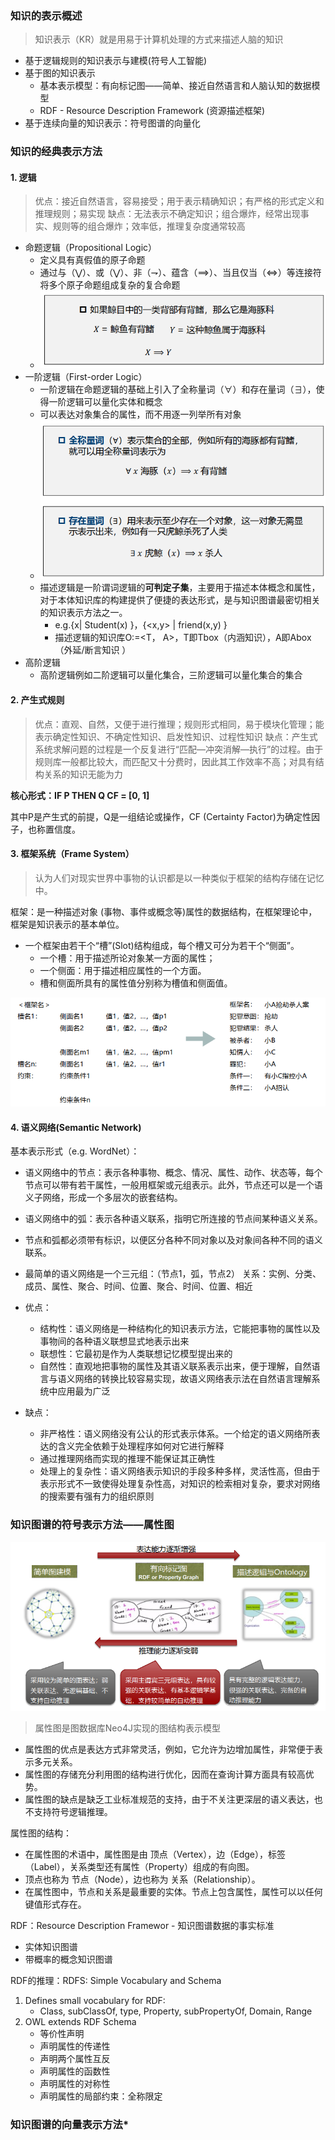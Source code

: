 ### 知识的表示概述

> 知识表示（KR）就是用易于计算机处理的方式来描述人脑的知识

- 基于逻辑规则的知识表示与建模(符号人工智能)
- 基于图的知识表示
	- 基本表示模型：有向标记图——简单、接近自然语言和人脑认知的数据模型
	- RDF - Resource Description Framework (资源描述框架)
- 基于连续向量的知识表示：符号图谱的向量化
### 知识的经典表示方法

#### 1. 逻辑

>优点：接近自然语言，容易接受；用于表示精确知识；有严格的形式定义和推理规则；易实现
>缺点：无法表示不确定知识；组合爆炸，经常出现事实、规则等的组合爆炸；效率低，推理复杂度通常较高

- 命题逻辑（Propositional Logic）
	- 定义具有真假值的原子命题
	- 通过与（⋁）、或（⋁）、非（⇁）、蕴含（⟹）、当且仅当（⇔）等连接符将多个原子命题组成复杂的复合命题
	- ![](image/e9cda08da1c09eacf5406e777c3ec8d9.png)
- 一阶逻辑（First-order Logic）
	- 一阶逻辑在命题逻辑的基础上引入了全称量词（∀）和存在量词（∃），使得一阶逻辑可以量化实体和概念
	- 可以表达对象集合的属性，而不用逐一列举所有对象
	- ![](image/b3dba09d3fe92ec8f2b7da58fd23876b.png)
	- 描述逻辑是一阶谓词逻辑的**可判定子集**，主要用于描述本体概念和属性，对于本体知识库的构建提供了便捷的表达形式，是与知识图谱最密切相关的知识表示方法之一。
		- e.g.{x| Student(x) }，{<x,y> | friend(x,y) }
		- 描述逻辑的知识库O:=<T， A>，T即Tbox（内涵知识），A即Abox（外延/断言知识 ）
- 高阶逻辑
	- 高阶逻辑例如二阶逻辑可以量化集合，三阶逻辑可以量化集合的集合
#### 2. 产生式规则

> 优点：直观、自然，又便于进行推理；规则形式相同，易于模块化管理；能表示确定性知识、不确定性知识、启发性知识、过程性知识
> 缺点：产生式系统求解问题的过程是一个反复进行“匹配—冲突消解—执行”的过程。由于规则库一般都比较大，而匹配又十分费时，因此其工作效率不高；对具有结构关系的知识无能为力

**核心形式：IF P THEN Q CF = [0, 1]**

其中P是产生式的前提，Q是⼀组结论或操作，CF (Certainty Factor)为确定性因子，也称置信度。

#### 3. 框架系统（Frame System）

> 认为人们对现实世界中事物的认识都是以⼀种类似于框架的结构存储在记忆中。

框架：是⼀种描述对象 (事物、事件或概念等)属性的数据结构，在框架理论中，框架是知识表示的基本单位。

- ⼀个框架由若干个“槽”(Slot)结构组成，每个槽又可分为若干个“侧⾯”。
	- ⼀个槽：用于描述所论对象某⼀方面的属性；
	- ⼀个侧面：用于描述相应属性的⼀个方面。
	- 槽和侧面所具有的属性值分别称为槽值和侧面值。

![](image/c15b3335e83e3eb2892f84332b3574e6.png)

#### 4. 语义网络(Semantic Network)

基本表示形式（e.g. WordNet）：
- 语义网络中的节点：表示各种事物、概念、情况、属性、动作、状态等，每个节点可以带有若干属性，⼀般用框架或元组表示。此外，节点还可以是⼀个语义子网络，形成⼀个多层次的嵌套结构。
- 语义网络中的弧：表示各种语义联系，指明它所连接的节点间某种语义关系。
- 节点和弧都必须带有标识，以便区分各种不同对象以及对象间各种不同的语义联系。
- 最简单的语义网络是⼀个三元组：（节点1，弧，节点2）
关系：实例、分类、成员、属性、聚合、时间、位置、聚合、时间、位置、相近

- 优点：
	- 结构性：语义网络是一种结构化的知识表示方法，它能把事物的属性以及事物间的各种语义联想显式地表示出来
	- 联想性：它最初是作为人类联想记忆模型提出来的
	- 自然性：直观地把事物的属性及其语义联系表示出来，便于理解，自然语言与语义网络的转换比较容易实现，故语义网络表示法在自然语言理解系统中应用最为广泛
- 缺点：
	- 非严格性：语义网络没有公认的形式表示体系。一个给定的语义网络所表达的含义完全依赖于处理程序如何对它进行解释
	- 通过推理网络而实现的推理不能保证其正确性
	- 处理上的复杂性：语义网络表示知识的手段多种多样，灵活性高，但由于表示形式不一致使得处理复杂性高，对知识的检索相对复杂，要求对网络的搜索要有强有力的组织原则

### 知识图谱的符号表示方法——属性图

![](image/0fcc4d8daee1f6aed7ff5c48799bdb88.png)
>属性图是图数据库Neo4J实现的图结构表示模型
- 属性图的优点是表达方式非常灵活，例如，它允许为边增加属性，非常便于表示多元关系。
- 属性图的存储充分利用图的结构进行优化，因而在查询计算方面具有较高优势。
- 属性图的缺点是缺乏工业标准规范的支持，由于不关注更深层的语义表达，也不支持符号逻辑推理。

属性图的结构：
- 在属性图的术语中，属性图是由 顶点（Vertex），边（Edge），标签（Label），关系类型还有属性（Property）组成的有向图。
- 顶点也称为 节点（Node），边也称为 关系（Relationship）。
- 在属性图中，节点和关系是最重要的实体。节点上包含属性，属性可以以任何键值形式存在。

RDF：Resource Description Framewor - 知识图谱数据的事实标准
- 实体知识图谱
- 带概率的概念知识图谱

RDF的推理：RDFS: Simple Vocabulary and Schema
1. Defines small vocabulary for RDF:
	- Class, subClassOf, type, Property, subPropertyOf, Domain, Range
2. OWL extends RDF Schema
	- 等价性声明
	- 声明属性的传递性
	- 声明两个属性互反
	- 声明属性的函数性
	- 声明属性的对称性
	- 声明属性的局部约束：全称限定

### 知识图谱的向量表示方法*
